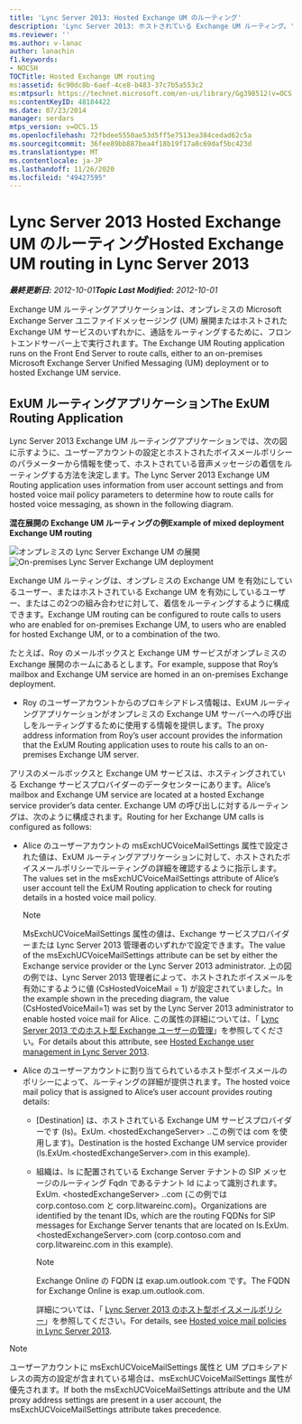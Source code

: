 ```yaml
---
title: 'Lync Server 2013: Hosted Exchange UM のルーティング'
description: 'Lync Server 2013: ホストされている Exchange UM ルーティング。'
ms.reviewer: ''
ms.author: v-lanac
author: lanachin
f1.keywords:
- NOCSH
TOCTitle: Hosted Exchange UM routing
ms:assetid: 6c90dc8b-6aef-4ce8-b483-37c7b5a553c2
ms:mtpsurl: https://technet.microsoft.com/en-us/library/Gg398512(v=OCS.15)
ms:contentKeyID: 48184422
ms.date: 07/23/2014
manager: serdars
mtps_version: v=OCS.15
ms.openlocfilehash: 72fbdee5550ae53d5ff5e7513ea384cedad62c5a
ms.sourcegitcommit: 36fee89bb887bea4f18b19f17a8c69daf5bc423d
ms.translationtype: MT
ms.contentlocale: ja-JP
ms.lasthandoff: 11/26/2020
ms.locfileid: "49427595"
---
```

# <a name="hosted-exchange-um-routing-in-lync-server-2013"></a><span data-ttu-id="3dfae-103">Lync Server 2013 Hosted Exchange UM のルーティング</span><span class="sxs-lookup"><span data-stu-id="3dfae-103">Hosted Exchange UM routing in Lync Server 2013</span></span>

<div data-xmlns="http://www.w3.org/1999/xhtml">

<div class="topic" data-xmlns="http://www.w3.org/1999/xhtml" data-msxsl="urn:schemas-microsoft-com:xslt" data-cs="https://msdn.microsoft.com/">

<div data-asp="https://msdn2.microsoft.com/asp">



</div>

<div id="mainSection">

<div id="mainBody"><span data-ttu-id="3dfae-104">

<span> </span></span><span class="sxs-lookup"><span data-stu-id="3dfae-104">

<span> </span></span></span>

<span data-ttu-id="3dfae-105">_**最終更新日:** 2012-10-01_</span><span class="sxs-lookup"><span data-stu-id="3dfae-105">_**Topic Last Modified:** 2012-10-01_</span></span>

<span data-ttu-id="3dfae-106">Exchange UM ルーティングアプリケーションは、オンプレミスの Microsoft Exchange Server ユニファイドメッセージング (UM) 展開またはホストされた Exchange UM サービスのいずれかに、通話をルーティングするために、フロントエンドサーバー上で実行されます。</span><span class="sxs-lookup"><span data-stu-id="3dfae-106">The Exchange UM Routing application runs on the Front End Server to route calls, either to an on-premises Microsoft Exchange Server Unified Messaging (UM) deployment or to hosted Exchange UM service.</span></span>

<div>

## <a name="the-exum-routing-application"></a><span data-ttu-id="3dfae-107">ExUM ルーティングアプリケーション</span><span class="sxs-lookup"><span data-stu-id="3dfae-107">The ExUM Routing Application</span></span>

<span data-ttu-id="3dfae-108">Lync Server 2013 Exchange UM ルーティングアプリケーションでは、次の図に示すように、ユーザーアカウントの設定とホストされたボイスメールポリシーのパラメーターから情報を使って、ホストされている音声メッセージの着信をルーティングする方法を決定します。</span><span class="sxs-lookup"><span data-stu-id="3dfae-108">The Lync Server 2013 Exchange UM Routing application uses information from user account settings and from hosted voice mail policy parameters to determine how to route calls for hosted voice messaging, as shown in the following diagram.</span></span>

<span data-ttu-id="3dfae-109">**混在展開の Exchange UM ルーティングの例**</span><span class="sxs-lookup"><span data-stu-id="3dfae-109">**Example of mixed deployment Exchange UM routing**</span></span>

<span data-ttu-id="3dfae-110">![オンプレミスの Lync Server Exchange UM の展開](images/Gg398512.75258286-1f23-487b-bf46-d8538e7d540e(OCS.15).jpg "オンプレミスの Lync Server Exchange UM の展開")</span><span class="sxs-lookup"><span data-stu-id="3dfae-110">![On-premises Lync Server Exchange UM deployment](images/Gg398512.75258286-1f23-487b-bf46-d8538e7d540e(OCS.15).jpg "On-premises Lync Server Exchange UM deployment")</span></span>

<span data-ttu-id="3dfae-111">Exchange UM ルーティングは、オンプレミスの Exchange UM を有効にしているユーザー、またはホストされている Exchange UM を有効にしているユーザー、またはこの2つの組み合わせに対して、着信をルーティングするように構成できます。</span><span class="sxs-lookup"><span data-stu-id="3dfae-111">Exchange UM routing can be configured to route calls to users who are enabled for on-premises Exchange UM, to users who are enabled for hosted Exchange UM, or to a combination of the two.</span></span>

<span data-ttu-id="3dfae-112">たとえば、Roy のメールボックスと Exchange UM サービスがオンプレミスの Exchange 展開のホームにあるとします。</span><span class="sxs-lookup"><span data-stu-id="3dfae-112">For example, suppose that Roy’s mailbox and Exchange UM service are homed in an on-premises Exchange deployment.</span></span>

  - <span data-ttu-id="3dfae-113">Roy のユーザーアカウントからのプロキシアドレス情報は、ExUM ルーティングアプリケーションがオンプレミスの Exchange UM サーバーへの呼び出しをルーティングするために使用する情報を提供します。</span><span class="sxs-lookup"><span data-stu-id="3dfae-113">The proxy address information from Roy’s user account provides the information that the ExUM Routing application uses to route his calls to an on-premises Exchange UM server.</span></span>

<span data-ttu-id="3dfae-114">アリスのメールボックスと Exchange UM サービスは、ホスティングされている Exchange サービスプロバイダーのデータセンターにあります。</span><span class="sxs-lookup"><span data-stu-id="3dfae-114">Alice’s mailbox and Exchange UM service are located at a hosted Exchange service provider’s data center.</span></span> <span data-ttu-id="3dfae-115">Exchange UM の呼び出しに対するルーティングは、次のように構成されます。</span><span class="sxs-lookup"><span data-stu-id="3dfae-115">Routing for her Exchange UM calls is configured as follows:</span></span>

  - <span data-ttu-id="3dfae-116">Alice のユーザーアカウントの msExchUCVoiceMailSettings 属性で設定された値は、ExUM ルーティングアプリケーションに対して、ホストされたボイスメールポリシーでルーティングの詳細を確認するように指示します。</span><span class="sxs-lookup"><span data-stu-id="3dfae-116">The values set in the msExchUCVoiceMailSettings attribute of Alice’s user account tell the ExUM Routing application to check for routing details in a hosted voice mail policy.</span></span>
    
    <div>
    

    > [!NOTE]  
    > <span data-ttu-id="3dfae-117">MsExchUCVoiceMailSettings 属性の値は、Exchange サービスプロバイダーまたは Lync Server 2013 管理者のいずれかで設定できます。</span><span class="sxs-lookup"><span data-stu-id="3dfae-117">The value of the msExchUCVoiceMailSettings attribute can be set by either the Exchange service provider or the Lync Server 2013 administrator.</span></span> <span data-ttu-id="3dfae-118">上の図の例では、Lync Server 2013 管理者によって、ホストされたボイスメールを有効にするように値 (CsHostedVoiceMail = 1) が設定されていました。</span><span class="sxs-lookup"><span data-stu-id="3dfae-118">In the example shown in the preceding diagram, the value (CsHostedVoiceMail=1) was set by the Lync Server 2013 administrator to enable hosted voice mail for Alice.</span></span> <span data-ttu-id="3dfae-119">この属性の詳細については、「 <A href="lync-server-2013-hosted-exchange-user-management.md">Lync Server 2013 でのホスト型 Exchange ユーザーの管理</A>」を参照してください。</span><span class="sxs-lookup"><span data-stu-id="3dfae-119">For details about this attribute, see <A href="lync-server-2013-hosted-exchange-user-management.md">Hosted Exchange user management in Lync Server 2013</A>.</span></span>

    
    </div>

  - <span data-ttu-id="3dfae-120">Alice のユーザーアカウントに割り当てられているホスト型ボイスメールのポリシーによって、ルーティングの詳細が提供されます。</span><span class="sxs-lookup"><span data-stu-id="3dfae-120">The hosted voice mail policy that is assigned to Alice’s user account provides routing details:</span></span>
    
      - <span data-ttu-id="3dfae-121">[Destination] は、ホストされている Exchange UM サービスプロバイダーです (ls)。ExUm. \<hostedExchangeServer\> ..この例では com を使用します)。</span><span class="sxs-lookup"><span data-stu-id="3dfae-121">Destination is the hosted Exchange UM service provider (ls.ExUm.\<hostedExchangeServer\>.com in this example).</span></span>
    
      - <span data-ttu-id="3dfae-122">組織は、ls に配置されている Exchange Server テナントの SIP メッセージのルーティング Fqdn であるテナント Id によって識別されます。ExUm. \<hostedExchangeServer\> ..com (この例では corp.contoso.com と corp.litwareinc.com)。</span><span class="sxs-lookup"><span data-stu-id="3dfae-122">Organizations are identified by the tenant IDs, which are the routing FQDNs for SIP messages for Exchange Server tenants that are located on ls.ExUm.\<hostedExchangeServer\>.com (corp.contoso.com and corp.litwareinc.com in this example).</span></span>
        
        <div>
        

        > [!NOTE]  
        > <span data-ttu-id="3dfae-123">Exchange Online の FQDN は exap.um.outlook.com です。</span><span class="sxs-lookup"><span data-stu-id="3dfae-123">The FQDN for Exchange Online is exap.um.outlook.com.</span></span>

        
        </div>
        
        <span data-ttu-id="3dfae-124">詳細については、「 [Lync Server 2013 のホスト型ボイスメールポリシー](lync-server-2013-hosted-voice-mail-policies.md)」を参照してください。</span><span class="sxs-lookup"><span data-stu-id="3dfae-124">For details, see [Hosted voice mail policies in Lync Server 2013](lync-server-2013-hosted-voice-mail-policies.md).</span></span>

<div>


> [!NOTE]  
> <span data-ttu-id="3dfae-125">ユーザーアカウントに msExchUCVoiceMailSettings 属性と UM プロキシアドレスの両方の設定が含まれている場合は、msExchUCVoiceMailSettings 属性が優先されます。</span><span class="sxs-lookup"><span data-stu-id="3dfae-125">If both the msExchUCVoiceMailSettings attribute and the UM proxy address settings are present in a user account, the msExchUCVoiceMailSettings attribute takes precedence.</span></span>



<span data-ttu-id="3dfae-126"></div>

</div>

</div>

<span> </span>

</div>

</div>

</span><span class="sxs-lookup"><span data-stu-id="3dfae-126"></div>

</div>

</div>

<span> </span>

</div>

</div>

</span></span></div>

